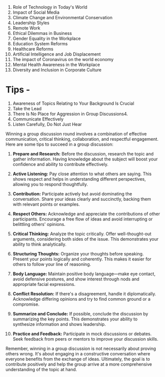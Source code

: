 
1) Role of Technology in Today's World
2) Impact of Social Media
3) Climate Change and Environmental Conservation
4) Leadership Styles
5) Remote Work
6) Ethical Dilemmas in Business
7) Gender Equality in the Workplace
8) Education System Reforms
9) Healthcare Reforms
10) Artificial Intelligence and Job Displacement
11) The impact of Coronavirus on the world economy
12) Mental Health Awareness in the Workplace
13) Diversity and Inclusion in Corporate Culture

# Tips -
1. Awareness of Topics Relating to Your Background Is Crucial
2.  Take the Lead 
3.  There Is No Place for Aggression in Group Discussions4. 
4.  Communicate Effectively 
5.  Listen Carefully, Do Not Just Hear


Winning a group discussion round involves a combination of effective communication, critical thinking, collaboration, and respectful engagement. Here are some tips to succeed in a group discussion:

1. **Prepare and Research:** Before the discussion, research the topic and gather information. Having knowledge about the subject will boost your confidence and ability to contribute effectively.

2. **Active Listening:** Pay close attention to what others are saying. This shows respect and helps in understanding different perspectives, allowing you to respond thoughtfully.

3. **Contribution:** Participate actively but avoid dominating the conversation. Share your ideas clearly and succinctly, backing them with relevant points or examples.

4. **Respect Others:** Acknowledge and appreciate the contributions of other participants. Encourage a free flow of ideas and avoid interrupting or belittling others' opinions.

5. **Critical Thinking:** Analyze the topic critically. Offer well-thought-out arguments, considering both sides of the issue. This demonstrates your ability to think analytically.

6. **Structuring Thoughts:** Organize your thoughts before speaking. Present your points logically and coherently. This makes it easier for others to follow your line of reasoning.

7. **Body Language:** Maintain positive body language—make eye contact, avoid defensive postures, and show interest through nods and appropriate facial expressions.

8. **Conflict Resolution:** If there's a disagreement, handle it diplomatically. Acknowledge differing opinions and try to find common ground or a compromise.

9. **Summarize and Conclude:** If possible, conclude the discussion by summarizing the key points. This demonstrates your ability to synthesize information and shows leadership.

10. **Practice and Feedback:** Participate in mock discussions or debates. Seek feedback from peers or mentors to improve your discussion skills.

Remember, winning in a group discussion is not necessarily about proving others wrong. It's about engaging in a constructive conversation where everyone benefits from the exchange of ideas. Ultimately, the goal is to contribute positively and help the group arrive at a more comprehensive understanding of the topic at hand.



